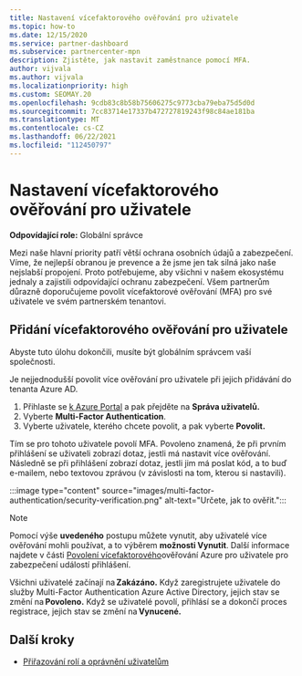 ```yaml
---
title: Nastavení vícefaktorového ověřování pro uživatele
ms.topic: how-to
ms.date: 12/15/2020
ms.service: partner-dashboard
ms.subservice: partnercenter-mpn
description: Zjistěte, jak nastavit zaměstnance pomocí MFA.
author: vijvala
ms.author: vijvala
ms.localizationpriority: high
ms.custom: SEOMAY.20
ms.openlocfilehash: 9cdb83c8b58b75606275c9773cba79eba75d5d0d
ms.sourcegitcommit: 7cc83714e17337b472727819243f98c84ae181ba
ms.translationtype: MT
ms.contentlocale: cs-CZ
ms.lasthandoff: 06/22/2021
ms.locfileid: "112450797"
---
```

# <a name="set-up-your-users-with-multi-factor-authentication"></a>Nastavení vícefaktorového ověřování pro uživatele

**Odpovídající role:** Globální správce

Mezi naše hlavní priority patří větší ochrana osobních údajů a zabezpečení. Víme, že nejlepší obranou je prevence a že jsme jen tak silná jako naše nejslabší propojení. Proto potřebujeme, aby všichni v našem ekosystému jednaly a zajistili odpovídající ochranu zabezpečení. Všem partnerům důrazně doporučujeme povolit vícefaktorové ověřování (MFA) pro své uživatele ve svém partnerském tenantovi. 

## <a name="add-multi-factor-authentication-for-your-users"></a>Přidání vícefaktorového ověřování pro uživatele

Abyste tuto úlohu dokončili, musíte být globálním správcem vaší společnosti.

Je nejjednodušší povolit více ověřování pro uživatele při jejich přidávání do tenanta Azure AD.

1. Přihlaste se [k Azure Portal](https://portal.azure.com) a pak přejděte na **Správa uživatelů.**
1. Vyberte **Multi-Factor Authentication**.
1. Vyberte uživatele, kterého chcete povolit, a pak vyberte **Povolit.**

Tím se pro tohoto uživatele povolí MFA. Povoleno znamená, že při prvním přihlášení se uživateli zobrazí dotaz, jestli má nastavit více ověřování. Následně se při přihlášení zobrazí dotaz, jestli jim má poslat kód, a to buď e-mailem, nebo textovou zprávou (v závislosti na tom, kterou si nastavili).  

:::image type="content" source="images/multi-factor-authentication/security-verification.png" alt-text="Určete, jak to ověřit.":::

>[!NOTE]
>Pomocí výše **uvedeného** postupu můžete vynutit, aby uživatelé více ověřování mohli používat, a to výběrem **možnosti Vynutit**. Další informace najdete v části [Povolení vícefaktorového](/azure/active-directory/authentication/howto-mfa-userstates)ověřování Azure pro uživatele pro zabezpečení událostí přihlášení. 

Všichni uživatelé začínají na **Zakázáno.** Když zaregistrujete uživatele do služby Multi-Factor Authentication Azure Active Directory, jejich stav se změní na **Povoleno.** Když se uživatelé povolí, přihlásí se a dokončí proces registrace, jejich stav se změní na **Vynucené.** 

## <a name="next-steps"></a>Další kroky

- [Přiřazování rolí a oprávnění uživatelům](permissions-overview.md)